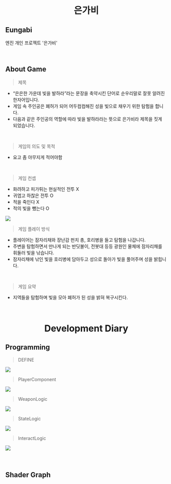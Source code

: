 # <center> 은가비 </center>

## Eungabi
엔진 개인 프로젝트 '은가비'

<br/>

## **About Game**
> 제목
 - “은은한 가운데 빛을 발하라”라는 문장을 축약시킨 단어로 순우리말로 잘못 알려진 한자어입니다.
 - 게임 속 주인공은 폐허가 되어 어두컴컴해진 성을 빛으로 채우기 위한 탐험을 합니다.
 - 다음과 같은 주인공의 역할에 따라 빛을 발하라라는 뜻으로 은가비라 제목을 짓게 되었습니다.

<br/>

> 게임의 의도 및 목적
 - 요고 좀 야무지게 적어야함

<br/>

> 게임 컨셉
 - 화려하고 피가튀는 현실적인 전투 X
 - 귀엽고 하찮은 전투 O
 - 적을 죽인다 X
 - 적의 빛을 뺐는다 O

<image src="./ETC/GIF/SwingButterflyNet.gif"/>

<br/>

> 게임 플레이 방식
 - 플레이어는 잠자리채와 장난감 펀치 총, 호리병을 들고 탐험을 나갑니다.
 - 주변을 탐험하면서 만나게 되는 반딧불이, 전봇대 등등 광원인 물체에 잠자리채를 휘둘러 빛을 낚습니다.
 - 잠자리채에 낚인 빛을 호리병에 담아두고 성으로 돌아가 빛을 풀어주며 성을 밝힙니다.

<br/>

> 게임 요약
 - 지역들을 탐험하며 빛을 모아 폐허가 된 성을 밝혀 복구시킨다.

<br/>

# <center>**Development Diary**</center>

## **Programming**

> DEFINE

<image src="./ETC/UML/DEFINE.png"/>

<br/>

> PlayerComponent

<image src="./ETC/UML/PlayerComponent.png"/>

<br/>

> WeaponLogic

<image src="./ETC/UML/WeaponLogic.png"/>

<br/>

> StateLogic

<image src="./ETC/UML/StateLogic.png"/>

<br/>

> InteractLogic

<image src="./ETC/UML/InteractLogic.png"/>

<br/>

<br/>

<br/>

## **Shader Graph**
